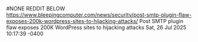 #NONE REDDIT BELOW
https://www.bleepingcomputer.com/news/security/post-smtp-plugin-flaw-exposes-200k-wordpress-sites-to-hijacking-attacks/
Post SMTP plugin flaw exposes 200K WordPress sites to hijacking attacks
Sat, 26 Jul 2025 10:17:39 -0400